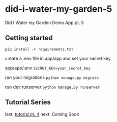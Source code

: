 # did-i-water-my-garden-5
Did I Water my Garden Demo App pt. 5

## Getting started
`pip install -r requirements.txt`

create a .env file in app/app and set your secret key.

app/app/.env
`SECRET_KEY=your_secret_key`

run your migrations
`python manage.py migrate`

run dev runserver
`python manage.py runserver`

## Tutorial Series
last: [tutorial pt. 4](https://github.com/mcm66103/did-i-water-my-garden-4)
next: Coming Soon

